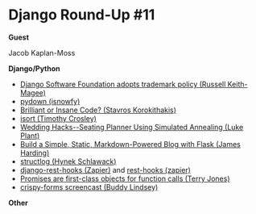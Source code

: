 # Django Round-Up #11

**Guest**

Jacob Kaplan-Moss

**Django/Python**

* [Django Software Foundation adopts trademark policy (Russell Keith-Magee)](https://www.djangoproject.com/weblog/2013/sep/12/django-software-foundation-adopts-trademark-policy/)
* [pydown (isnowfy)](https://github.com/isnowfy/pydown)
* [Brilliant or Insane Code? (Stavros Korokithakis)](http://www.stavros.io/posts/brilliant-or-insane-code/)
* [isort (Timothy Crosley)](https://github.com/timothycrosley/isort)
* [Wedding Hacks--Seating Planner Using Simulated Annealing (Luke Plant)](http://lukeplant.me.uk/blog/posts/wedding-hacks---seating-planner-using-simulated-annealing/)
* [Build a Simple, Static, Markdown-Powered Blog with Flask (James Harding)](http://www.jamesharding.ca/posts/simple-static-markdown-blog-in-flask/)
* [structlog (Hynek Schlawack)](https://structlog.readthedocs.org/en/0.1.0/)
* [django-rest-hooks (Zapier)](https://github.com/zapier/django-rest-hooks) and [rest-hooks (zapier)](http://resthooks.org/)
* [Promises are first-class objects for function calls (Terry Jones)](http://blogs.fluidinfo.com/terry/2013/09/12/promises-are-first-class-objects-for-function-calls/)
* [crispy-forms screencast (Buddy Lindsey)](https://godjango.com/29-crispy-forms/)

**Other**
